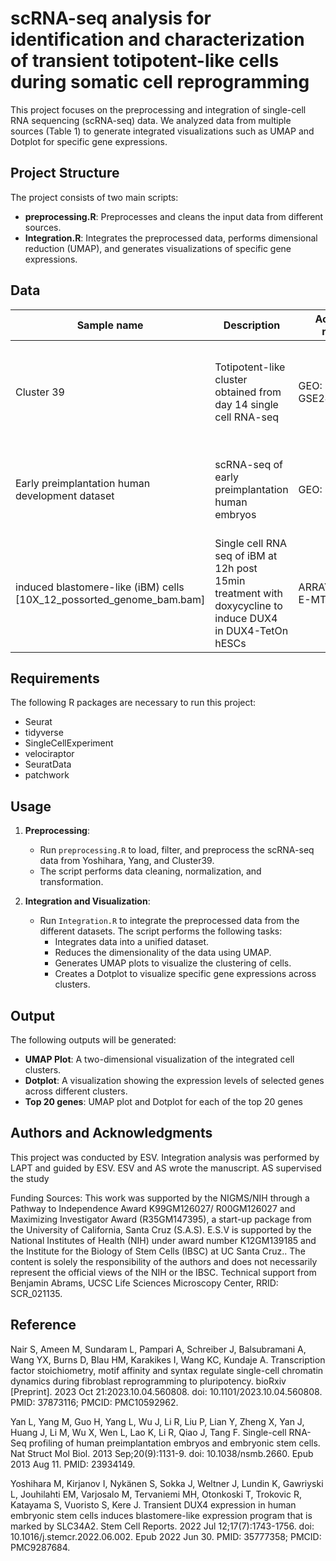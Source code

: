 # scRNA-seq analysis for identification and characterization of transient totipotent-like cells during somatic cell reprogramming

This project focuses on the preprocessing and integration of single-cell RNA sequencing (scRNA-seq) data. We analyzed data from multiple sources (Table 1) to generate integrated visualizations such as UMAP and Dotplot for specific gene expressions.

## Project Structure

The project consists of two main scripts:
- **preprocessing.R**: Preprocesses and cleans the input data from different sources.
- **Integration.R**: Integrates the preprocessed data, performs dimensional reduction (UMAP), and generates visualizations of specific gene expressions.

## Data

| **Sample name**                                | **Description**                                                                 | **Accession number**       | **Citation**                                                                                                                                                                                                                            |
|------------------------------------------------|---------------------------------------------------------------------------------|----------------------------|----------------------------------------------------------------------------------------------------------------------------------------------------------------------------------------------------------------------------------------|
| Cluster 39                                    | Totipotent-like cluster obtained from day 14 single cell RNA-seq               | GEO: GSE242424             | Nair et al. (2023). *Transcription factor stoichiometry, motif affinity and syntax regulate single-cell chromatin dynamics during fibroblast reprogramming to pluripotency.* bioRxiv [Preprint]. doi: [10.1101/2023.10.04.560808](https://doi.org/10.1101/2023.10.04.560808). |
| Early preimplantation human development dataset | scRNA-seq of early preimplantation human embryos                                | GEO: GSE36552              | Yan et al. (2013). *Single-cell RNA-Seq profiling of human preimplantation embryos and embryonic stem cells.* Nat Struct Mol Biol. doi: [10.1038/nsmb.2660](https://doi.org/10.1038/nsmb.2660). PMID: 23934149.                                                        |
| induced blastomere-like (iBM) cells [10X_12_possorted_genome_bam.bam] | Single cell RNA seq of iBM at 12h post 15min treatment with doxycycline to induce DUX4 in DUX4-TetOn hESCs | ARRAY_EXPRESS: E-MTAB-10581 | Yoshihara et al. (2022). *Transient DUX4 expression in human embryonic stem cells induces blastomere-like expression program that is marked by SLC34A2.* Stem Cell Reports. doi: [10.1016/j.stemcr.2022.06.002](https://doi.org/10.1016/j.stemcr.2022.06.002). |

## Requirements

The following R packages are necessary to run this project:
- Seurat
- tidyverse
- SingleCellExperiment
- velociraptor
- SeuratData
- patchwork

## Usage

1. **Preprocessing**:
   - Run `preprocessing.R` to load, filter, and preprocess the scRNA-seq data from Yoshihara, Yang, and Cluster39.
   - The script performs data cleaning, normalization, and transformation.

2. **Integration and Visualization**:
   - Run `Integration.R` to integrate the preprocessed data from the different datasets. The script performs the following tasks:
     - Integrates data into a unified dataset.
     - Reduces the dimensionality of the data using UMAP.
     - Generates UMAP plots to visualize the clustering of cells.
     - Creates a Dotplot to visualize specific gene expressions across clusters.

## Output

The following outputs will be generated:
- **UMAP Plot**: A two-dimensional visualization of the integrated cell clusters.
- **Dotplot**: A visualization showing the expression levels of selected genes across different clusters.
- **Top 20 genes**: UMAP plot and Dotplot for each of the top 20 genes

## Authors and Acknowledgments

This project was conducted by ESV. Integration analysis was performed by LAPT and guided by ESV. ESV and AS wrote the manuscript. AS supervised the study

Funding Sources: This work was supported by the NIGMS/NIH through a Pathway to Independence Award K99GM126027/ R00GM126027 and Maximizing Investigator Award (R35GM147395), a start-up package from the University of California, Santa Cruz (S.A.S). E.S.V is supported by the National Institutes of Health (NIH) under award number K12GM139185 and the Institute for the Biology of Stem Cells (IBSC) at UC Santa Cruz.. The content is solely the responsibility of the authors and does not necessarily represent the official views of the NIH or the IBSC. Technical support from Benjamin Abrams, UCSC Life Sciences Microscopy Center, RRID: SCR_021135.

## Reference

Nair S, Ameen M, Sundaram L, Pampari A, Schreiber J, Balsubramani A, Wang YX, Burns D, Blau HM, Karakikes I, Wang KC, Kundaje A. Transcription factor stoichiometry, motif affinity and syntax regulate single-cell chromatin dynamics during fibroblast reprogramming to pluripotency. bioRxiv [Preprint]. 2023 Oct 21:2023.10.04.560808. doi: 10.1101/2023.10.04.560808. PMID: 37873116; PMCID: PMC10592962.

Yan L, Yang M, Guo H, Yang L, Wu J, Li R, Liu P, Lian Y, Zheng X, Yan J, Huang J, Li M, Wu X, Wen L, Lao K, Li R, Qiao J, Tang F. Single-cell RNA-Seq profiling of human preimplantation embryos and embryonic stem cells. Nat Struct Mol Biol. 2013 Sep;20(9):1131-9. doi: 10.1038/nsmb.2660. Epub 2013 Aug 11. PMID: 23934149.			

Yoshihara M, Kirjanov I, Nykänen S, Sokka J, Weltner J, Lundin K, Gawriyski L, Jouhilahti EM, Varjosalo M, Tervaniemi MH, Otonkoski T, Trokovic R, Katayama S, Vuoristo S, Kere J. Transient DUX4 expression in human embryonic stem cells induces blastomere-like expression program that is marked by SLC34A2. Stem Cell Reports. 2022 Jul 12;17(7):1743-1756. doi: 10.1016/j.stemcr.2022.06.002. Epub 2022 Jun 30. PMID: 35777358; PMCID: PMC9287684.			

